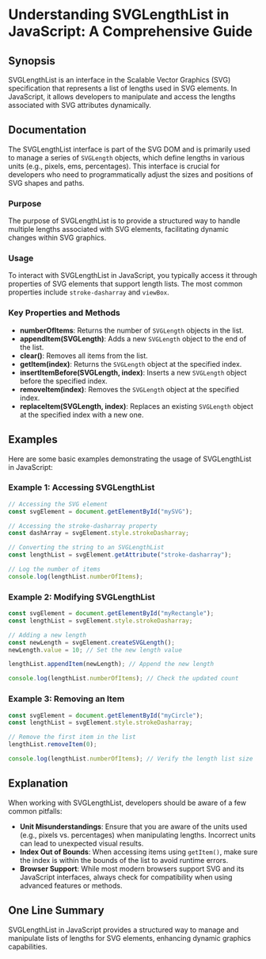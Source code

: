 <!--
Meta Description: # Understanding SVGLengthList in JavaScript: A Comprehensive Guide ## Synopsis SVGLengthList is an interface in the Scalable Vector Graphics (SVG) spe...
Meta Keywords: svglengthlist, svg, svglength, index, javascript
-->

# Understanding SVGLengthList in JavaScript: A Comprehensive Guide

## Synopsis
SVGLengthList is an interface in the Scalable Vector Graphics (SVG) specification that represents a list of lengths used in SVG elements. In JavaScript, it allows developers to manipulate and access the lengths associated with SVG attributes dynamically.

## Documentation
The SVGLengthList interface is part of the SVG DOM and is primarily used to manage a series of `SVGLength` objects, which define lengths in various units (e.g., pixels, ems, percentages). This interface is crucial for developers who need to programmatically adjust the sizes and positions of SVG shapes and paths.

### Purpose
The purpose of SVGLengthList is to provide a structured way to handle multiple lengths associated with SVG elements, facilitating dynamic changes within SVG graphics.

### Usage
To interact with SVGLengthList in JavaScript, you typically access it through properties of SVG elements that support length lists. The most common properties include `stroke-dasharray` and `viewBox`.

### Key Properties and Methods
- **numberOfItems**: Returns the number of `SVGLength` objects in the list.
- **appendItem(SVGLength)**: Adds a new `SVGLength` object to the end of the list.
- **clear()**: Removes all items from the list.
- **getItem(index)**: Returns the `SVGLength` object at the specified index.
- **insertItemBefore(SVGLength, index)**: Inserts a new `SVGLength` object before the specified index.
- **removeItem(index)**: Removes the `SVGLength` object at the specified index.
- **replaceItem(SVGLength, index)**: Replaces an existing `SVGLength` object at the specified index with a new one.

## Examples
Here are some basic examples demonstrating the usage of SVGLengthList in JavaScript:

### Example 1: Accessing SVGLengthList
```javascript
// Accessing the SVG element
const svgElement = document.getElementById("mySVG");

// Accessing the stroke-dasharray property
const dashArray = svgElement.style.strokeDasharray;

// Converting the string to an SVGLengthList
const lengthList = svgElement.getAttribute("stroke-dasharray");

// Log the number of items
console.log(lengthList.numberOfItems);
```

### Example 2: Modifying SVGLengthList
```javascript
const svgElement = document.getElementById("myRectangle");
const lengthList = svgElement.style.strokeDasharray;

// Adding a new length
const newLength = svgElement.createSVGLength();
newLength.value = 10; // Set the new length value

lengthList.appendItem(newLength); // Append the new length

console.log(lengthList.numberOfItems); // Check the updated count
```

### Example 3: Removing an Item
```javascript
const svgElement = document.getElementById("myCircle");
const lengthList = svgElement.style.strokeDasharray;

// Remove the first item in the list
lengthList.removeItem(0);

console.log(lengthList.numberOfItems); // Verify the length list size
```

## Explanation
When working with SVGLengthList, developers should be aware of a few common pitfalls:
- **Unit Misunderstandings**: Ensure that you are aware of the units used (e.g., pixels vs. percentages) when manipulating lengths. Incorrect units can lead to unexpected visual results.
- **Index Out of Bounds**: When accessing items using `getItem()`, make sure the index is within the bounds of the list to avoid runtime errors.
- **Browser Support**: While most modern browsers support SVG and its JavaScript interfaces, always check for compatibility when using advanced features or methods.

## One Line Summary
SVGLengthList in JavaScript provides a structured way to manage and manipulate lists of lengths for SVG elements, enhancing dynamic graphics capabilities.